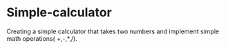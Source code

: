 # Simple-calculator
Creating a simple calculator that takes two numbers and implement simple math operations( +,-,*,/).
